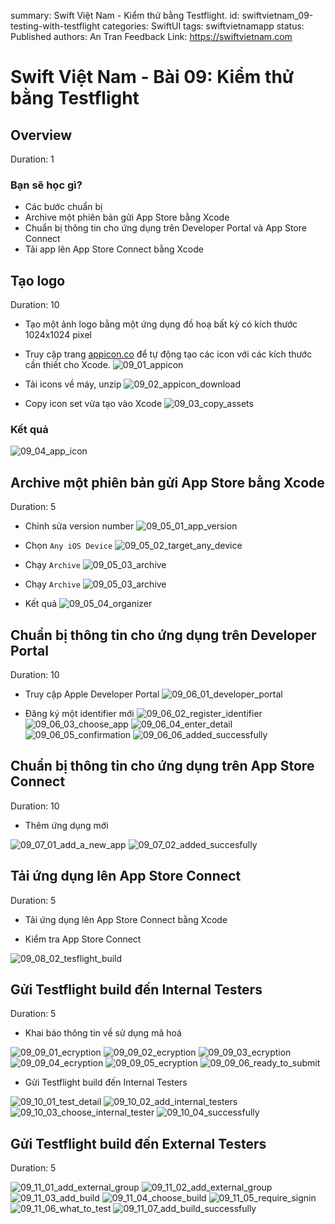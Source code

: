 summary: Swift Việt Nam - Kiểm thử bằng Testflight.
id: swiftvietnam_09-testing-with-testflight
categories: SwiftUI
tags: swiftvietnamapp
status: Published
authors: An Tran
Feedback Link: https://swiftvietnam.com

# Swift Việt Nam - Bài 09: Kiểm thử bằng Testflight
<!-- ------------------------ -->
## Overview
Duration: 1

### Bạn sẽ học gì?
- Các bước chuẩn bị
- Archive một phiên bản gửi App Store bằng Xcode
- Chuẩn bị thông tin cho ứng dụng trên Developer Portal và App Store Connect
- Tải app lên App Store Connect bằng Xcode


<!-- ------------------------ -->
## Tạo logo 
Duration: 10

- Tạo một ảnh logo bằng một ứng dụng đồ hoạ bất kỳ có kích thước 1024x1024 pixel

- Truy cập trang [appicon.co](https://appicon.co/) để tự động tạo các icon với các kích thước cần thiết cho Xcode.
![09_01_appicon](assets/09/09_01_appicon.png) 

- Tải icons về máy, unzip
![09_02_appicon_download](assets/09/09_02_appicon_download.png) 

- Copy icon set vừa tạo vào Xcode
![09_03_copy_assets](assets/09/09_03_copy_assets.gif)

### Kết quả

![09_04_app_icon](assets/09/09_04_app_icon.png)

<!-- ------------------------ -->
## Archive một phiên bản gửi App Store bằng Xcode
Duration: 5

- Chỉnh sửa version number
![09_05_01_app_version](assets/09/09_05_01_app_version.png)

- Chọn `Any iOS Device`
![09_05_02_target_any_device](assets/09/09_05_02_target_any_device.png)

- Chạy `Archive`
![09_05_03_archive](assets/09/09_05_03_archive.png)

- Chạy `Archive`
![09_05_03_archive](assets/09/09_05_03_archive.png)

- Kết quả
![09_05_04_organizer](assets/09/09_05_04_organizer.png)

<!-- ------------------------ -->
## Chuẩn bị thông tin cho ứng dụng trên Developer Portal
Duration: 10

- Truy cập Apple Developer Portal
![09_06_01_developer_portal](assets/09/09_06_01_developer_portal.png)

- Đăng ký một identifier mới
![09_06_02_register_identifier](assets/09/09_06_02_register_identifier.png)
![09_06_03_choose_app](assets/09/09_06_03_choose_app.png)
![09_06_04_enter_detail](assets/09/09_06_04_enter_detail.png)
![09_06_05_confirmation](assets/09/09_06_05_confirmation.png)
![09_06_06_added_successfully](assets/09/09_06_06_added_successfully.png)

<!-- ------------------------ -->
## Chuẩn bị thông tin cho ứng dụng trên App Store Connect 
Duration: 10

- Thêm ứng dụng mới

![09_07_01_add_a_new_app](assets/09/09_07_01_add_a_new_app.png)
![09_07_02_added_succesfully](assets/09/09_07_02_added_succesfully.png)

<!-- ------------------------ -->
## Tải ứng dụng lên App Store Connect
Duration: 5

- Tải ứng dụng lên App Store Connect bằng Xcode

- Kiểm tra App Store Connect

![09_08_02_tesflight_build](assets/09/09_08_02_tesflight_build.png)

<!-- ------------------------ -->
## Gửi Testflight build đến Internal Testers 
Duration: 5

- Khai báo thông tin về sử dụng mã hoá

![09_09_01_ecryption](assets/09/09_09_01_ecryption.png)
![09_09_02_ecryption](assets/09/09_09_02_ecryption.png)
![09_09_03_ecryption](assets/09/09_09_03_ecryption.png)
![09_09_04_ecryption](assets/09/09_09_04_ecryption.png)
![09_09_05_ecryption](assets/09/09_09_05_ecryption.png)
![09_09_06_ready_to_submit](assets/09/09_09_06_ready_to_submit.png)

- Gửi Testflight build đến Internal Testers

![09_10_01_test_detail](assets/09/09_10_01_test_detail.png)
![09_10_02_add_internal_testers](assets/09/09_10_02_add_internal_testers.png)
![09_10_03_choose_internal_tester](assets/09/09_10_03_choose_internal_tester.png)
![09_10_04_successfully](assets/09/09_10_04_successfully.png)

<!-- ------------------------ -->
## Gửi Testflight build đến External Testers
Duration: 5

![09_11_01_add_external_group](assets/09/09_11_01_add_external_group.png)
![09_11_02_add_external_group](assets/09/09_11_02_add_external_group.png)
![09_11_03_add_build](assets/09/09_11_03_add_build.png)
![09_11_04_choose_build](assets/09/09_11_04_choose_build.png)
![09_11_05_require_signin](assets/09/09_11_05_require_signin.png)
![09_11_06_what_to_test](assets/09/09_11_06_what_to_test.png)
![09_11_07_add_build_successfully](assets/09/09_11_07_add_build_successfully.png)